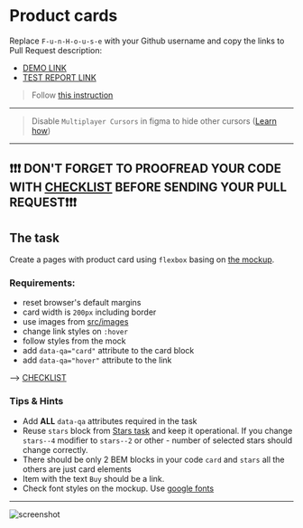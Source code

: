 # Product cards

Replace `F-u-n-H-o-u-s-e` with your Github username and copy the links to Pull Request description:

- [DEMO LINK](https://F-u-n-H-o-u-s-e.github.io/layout_product-cards/)
- [TEST REPORT LINK](https://F-u-n-H-o-u-s-e.github.io/layout_product-cards/report/html_report/)

> Follow [this instruction](https://mate-academy.github.io/layout_task-guideline)

---

> Disable `Multiplayer Cursors` in figma to hide other cursors ([Learn how](https://mate-academy.github.io/layout_task-guideline/figma.html#multiplayer-cursors))

---

## ❗️❗️❗️ DON'T FORGET TO PROOFREAD YOUR CODE WITH [CHECKLIST](https://github.com/mate-academy/layout_product-cards/blob/master/checklist.md) BEFORE SENDING YOUR PULL REQUEST❗️❗️❗️

## The task

Create a pages with product card using `flexbox` basing on [the mockup](<https://www.figma.com/file/ojkArVazq7vsX0nbpn9CxZ/Moyo-%2F-Catalog-(ENG)?node-id=11325%3A2287>).

### Requirements:

- reset browser's default margins
- card width is `200px` including border
- use images from [src/images](src/images)
- change link styles on `:hover`
- follow styles from the mock
- add `data-qa="card"` attribute to the card block
- add `data-qa="hover"` attribute to the link

--> [CHECKLIST](https://github.com/mate-academy/layout_product-cards/blob/master/checklist.md)

### Tips & Hints

- Add **ALL** `data-qa` attributes required in the task
- Reuse `stars` block from [Stars task](https://github.com/mate-academy/layout_stars)
  and keep it operational. If you change `stars--4` modifier to `stars--2` or
  other - number of selected stars should change correctly.
- There should be only 2 BEM blocks in your code `card` and `stars` all the others are just card elements
- Item with the text `Buy` should be a link.
- Check font styles on the mockup. Use [google fonts](https://fonts.google.com/)

---

![screenshot](./references/card-example.png)
